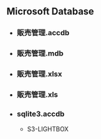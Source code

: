## Microsoft Database

- ### 販売管理.accdb

- ### 販売管理.mdb

- ### 販売管理.xlsx

- ### 販売管理.xls

- ### sqlite3.accdb
  - S3-LIGHTBOX
